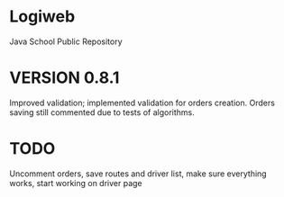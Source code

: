 # Logiweb
Java School Public Repository

# VERSION 0.8.1

Improved validation; implemented validation for orders creation. Orders saving still commented due to tests of algorithms.

# TODO

Uncomment orders, save routes and driver list, make sure everything works, start working on driver page
